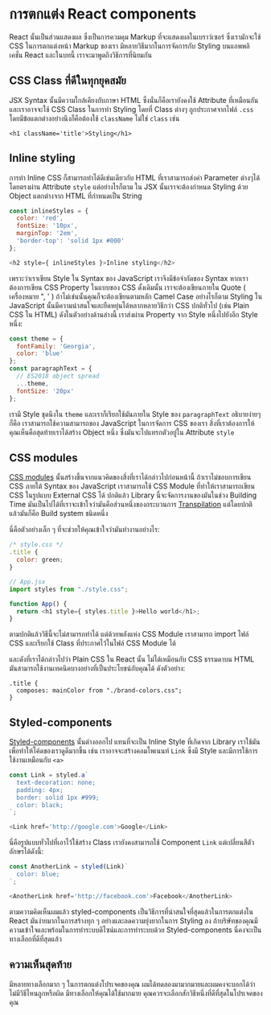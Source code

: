 # การตกแต่ง React components

React นั้นเป็นส่วนแสดงผล ซึ่งเป็นการควมคุม Markup ที่จะแสดงผลในเบราว์เซอร์ ซึ่งเรามักจะใช้ CSS ในการตกแต่งหน้า Markup ของเรา มีหลายวิธีมากในการจัดการกับ Styling บนแอพพลิเคชั่น React และในบทนี้ เราจะมาพูดถึงวิธีการที่นิยมกัน

## CSS Class ที่ดีในทุกยุคสมัย

JSX Syntax นั้นมีความใกล้เคียงกับภาษา HTML ซึ่งนั่นก็คือเรายังคงใช้ Attribute ที่เหมือนกัน และเราอาจจะใช้ CSS Class ในการทำ Styling โดยที่ Class ต่างๆ ถูกประกาศจากไฟล์ `.css` โดยมีข้อแตกต่างอย่างนึงก็คือต้องใช้ `className` ไม่ใช่ `class` เช่น

```
<h1 className='title'>Styling</h1>
``` 

## Inline styling

การทำ Inline CSS ก็สามารถทำได้ดีเช่นเดียวกับ HTML ที่เราสามารถส่งค่า Parameter ต่างๆได้โดยตรงผ่าน Attribute `style` แต่อย่างไรก็ตาม ใน JSX นั้นเราจะต้องกำหนด Styling ด้วย Object แตกต่างจาก HTML ที่กำหนดเป็น String

```js
const inlineStyles = {
  color: 'red',
  fontSize: '10px',
  marginTop: '2em',
  'border-top': 'solid 1px #000'
};

<h2 style={ inlineStyles }>Inline styling</h2>
```

เพราะว่าเราเขียน Style ใน Syntax ของ JavaScript เราจึงมีข้อจำกัดของ Syntax
หากเราต้องการเขียน CSS Property ในแบบของ CSS ดั้งเดิมนั้น  เราจะต้องเขียนภายใน Quote ( เครื่องหมาย ", ' ) ถ้าไม่เช่นนั้นคุณก็จะต้องเขียนตามหลัก Camel Case อย่างไรก็ตาม Styling ใน JavaScript นั้นมีความน่าสนใจและยืดหยุ่นได้หลากหลายวิธีกว่า CSS ปกติทั่วไป (เช่น Plain CSS ใน HTML) ดังในตัวอย่างด้านล่างนี้ เราส่งผ่าน Property จาก Style หนึ่งไปยังอีก Style หนึ่ง:

```js
const theme = {
  fontFamily: 'Georgia',
  color: 'blue'
};
const paragraphText = {
  // ES2018 object spread
  ...theme,
  fontSize: '20px'
};
```

เรามี Style ชุดนึงใน `theme` และเราก็เรียกใช้มันภายใน Style ของ `paragraphText` อธิบายง่ายๆก็คือ เราสามารถใช้ความสามารถของ JavaScript ในการจัดการ CSS ของเรา สิ่งที่เราต้องการให้คุณเห็นคือสุดท้ายเราได้สร้าง Object หนึ่ง ซึ่งมันจะไปแทรกตัวอยู่ใน Attribute `style`

## CSS modules

[CSS modules](https://github.com/css-modules/css-modules/blob/master/docs/get-started.md) นั้นสร้างขึ้นจากแนวคิดของสิ่งที่เราได้กล่าวไปก่อนหน้านี้ ถ้าเราไม่ชอบการเขียน CSS ภายใต้ Syntax ของ JavaScript เราสามารถใช้ CSS Module ที่ทำให้เราสามารถเขียน CSS ในรูปแบบ External CSS ได้
ปกติแล้ว Library นี้จะจัดการงานของมันในช่วง Building Time มันเป็นไปได้ที่เราจะเข้าใจว่ามันคือส่วนหนึ่งของกระบวนการ [Transpilation](https://scotch.io/tutorials/javaScript-transpilers-what-they-are-why-we-need-them) แต่โดยปกติแล้วมันก็คือ Build system ชนิดหนึ่ง

นี่คือตัวอย่างเล็ก ๆ ที่จะช่วยให้คุณเข้าใจว่ามันทำงานอย่างไร:

```js
/* style.css */
.title {
  color: green;
}

// App.jsx
import styles from "./style.css";

function App() {
  return <h1 style={ styles.title }>Hello world</h1>;
}
```

ตามปกติแล้ววิธีนี้จะไม่สามารถทำได้ แต่ด้วยพลังแห่ง CSS Module เราสามารถ import ไฟล์ CSS และเรียกใช้ Class ที่ประกาศไว้ในไฟล์ CSS Module ได้

และดังที่เราได้กล่าวไปว่า Plain CSS ใน React นั้น ไม่ได้เหมือนกับ CSS ธรรมดาบน HTML มันสามารถใช้งานเทคนิคบางอย่างที่เป็นประโยชน์กับคุณได้ ดังตัวอย่าง:

```
.title {
  composes: mainColor from "./brand-colors.css";
}
```

## Styled-components

[Styled-components](https://www.styled-components.com/) นั้นต่างออกไป แทนที่จะเป็น Inline Style ที่เกิดจาก Library เราใช้มันเพื่อทำให้โค้ดของเราดูดีมากขึ้น เช่น เราอาจจะสร้างคอมโพเนนท์ `Link` ซึ่งมี Style และมีการใช้การใช้งานเหมือนกับ `<a>`

```js
const Link = styled.a`
  text-decoration: none;
  padding: 4px;
  border: solid 1px #999;
  color: black;
`;

<Link href='http://google.com'>Google</Link>
```

นี่คือรูปแบบทั่วไปที่เอาไว้ใช้สร้าง Class เรายังคงสามารถใช้ Component `Link` แต่เปลี่ยนสีตัวอักษรได้ดังนี้:

```js
const AnotherLink = styled(Link)`
  color: blue;
`;

<AnotherLink href='http://facebook.com'>Facebook</AnotherLink>
```

ตามความคิดเห็นผมแล้ว styled-components เป็นวิธีการที่น่าสนใจที่สุดแล้วในการตกแต่งใน React มันง่ายมากในการสร้างทุก ๆ อย่างและลดความยุ่งยากในการ Styling ลง ถ้าบริษัทของคุณมีความเข้าใจและพร้อมในการทำระบบดีไซน์และการทำระบบด้วย Styled-components นี่คงจะเป็นทางเลือกที่ดีที่สุดแล้ว

## ความเห็นสุดท้าย

มีหลายทางเลือกมาก ๆ ในการตกแต่งโปรเจคของคุณ ผมได้ทดลองมามากมายและผมคงจะบอกได้ว่าไม่มีวิธีไหนถูกหรือผิด มีทางเลือกให้คุณได้ใช้มากมาย คุณควรจะเลือกสักวิธีหนึ่งที่ดีที่สุดในโปรเจคของคุณ